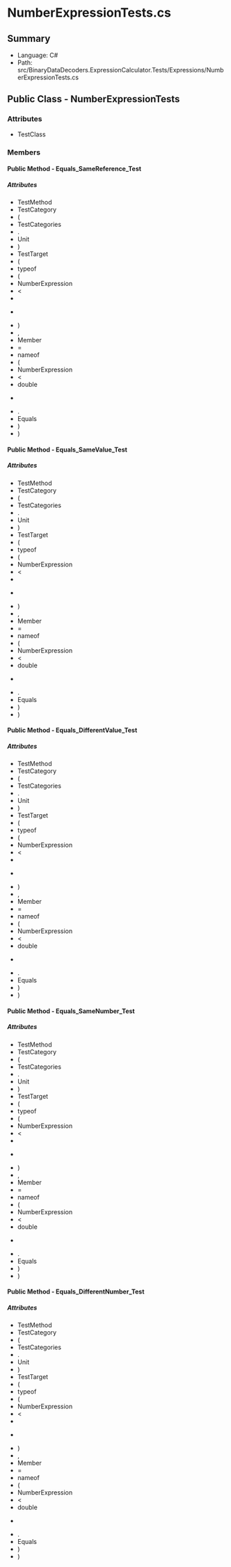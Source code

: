 ﻿# NumberExpressionTests.cs

## Summary

* Language: C#
* Path: src/BinaryDataDecoders.ExpressionCalculator.Tests/Expressions/NumberExpressionTests.cs

## Public Class - NumberExpressionTests

### Attributes

 - TestClass

### Members

#### Public Method - Equals_SameReference_Test

##### Attributes

 - TestMethod
 - TestCategory
 - (
 - TestCategories
 - .
 - Unit
 - )
 - TestTarget
 - (
 - typeof
 - (
 - NumberExpression
 - <
 - 
 - >
 - )
 - ,
 - Member
 - =
 - nameof
 - (
 - NumberExpression
 - <
 - double
 - >
 - .
 - Equals
 - )
 - )


#### Public Method - Equals_SameValue_Test

##### Attributes

 - TestMethod
 - TestCategory
 - (
 - TestCategories
 - .
 - Unit
 - )
 - TestTarget
 - (
 - typeof
 - (
 - NumberExpression
 - <
 - 
 - >
 - )
 - ,
 - Member
 - =
 - nameof
 - (
 - NumberExpression
 - <
 - double
 - >
 - .
 - Equals
 - )
 - )


#### Public Method - Equals_DifferentValue_Test

##### Attributes

 - TestMethod
 - TestCategory
 - (
 - TestCategories
 - .
 - Unit
 - )
 - TestTarget
 - (
 - typeof
 - (
 - NumberExpression
 - <
 - 
 - >
 - )
 - ,
 - Member
 - =
 - nameof
 - (
 - NumberExpression
 - <
 - double
 - >
 - .
 - Equals
 - )
 - )


#### Public Method - Equals_SameNumber_Test

##### Attributes

 - TestMethod
 - TestCategory
 - (
 - TestCategories
 - .
 - Unit
 - )
 - TestTarget
 - (
 - typeof
 - (
 - NumberExpression
 - <
 - 
 - >
 - )
 - ,
 - Member
 - =
 - nameof
 - (
 - NumberExpression
 - <
 - double
 - >
 - .
 - Equals
 - )
 - )


#### Public Method - Equals_DifferentNumber_Test

##### Attributes

 - TestMethod
 - TestCategory
 - (
 - TestCategories
 - .
 - Unit
 - )
 - TestTarget
 - (
 - typeof
 - (
 - NumberExpression
 - <
 - 
 - >
 - )
 - ,
 - Member
 - =
 - nameof
 - (
 - NumberExpression
 - <
 - double
 - >
 - .
 - Equals
 - )
 - )


